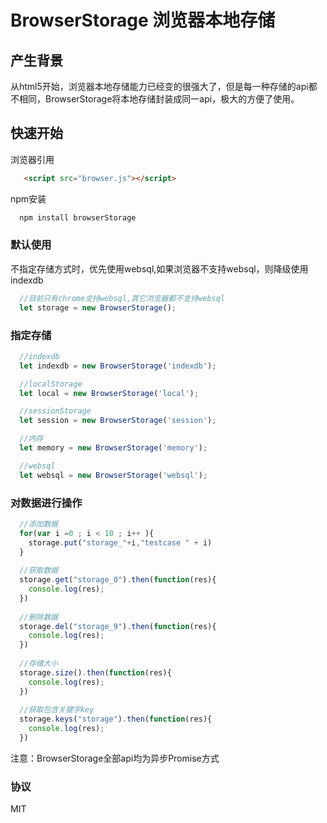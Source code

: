 # BrowserStorage 浏览器本地存储

## 产生背景
从html5开始，浏览器本地存储能力已经变的很强大了，但是每一种存储的api都不相同，BrowserStorage将本地存储封装成同一api，极大的方便了使用。

## 快速开始

浏览器引用
```html
   <script src="browser.js"></script>
```

npm安装
```bash
  npm install browserStorage
```
### 默认使用
不指定存储方式时，优先使用websql,如果浏览器不支持websql，则降级使用indexdb
```javascript
  //目前只有chrome支持websql,其它浏览器都不支持websql
  let storage = new BrowserStorage();
```

### 指定存储
```javascript
  //indexdb
  let indexdb = new BrowserStorage('indexdb');

  //localStorage
  let local = new BrowserStorage('local');

  //sessionStorage
  let session = new BrowserStorage('session');

  //内存
  let memory = new BrowserStorage('memory');

  //websql
  let websql = new BrowserStorage('websql');
```

### 对数据进行操作
```javascript
  //添加数据
  for(var i =0 ; i < 10 ; i++ ){
    storage.put("storage_"+i,"testcase " + i)
  }
  
  //获取数据
  storage.get("storage_0").then(function(res){
    console.log(res);
  })
  
  //删除数据
  storage.del("storage_9").then(function(res){
    console.log(res);
  })
  
  //存储大小
  storage.size().then(function(res){
    console.log(res);
  })
  
  //获取包含关键字key
  storage.keys("storage").then(function(res){
    console.log(res);
  })
```
注意：BrowserStorage全部api均为异步Promise方式
### 协议
MIT